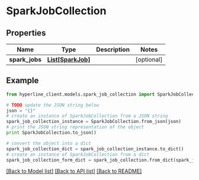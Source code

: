 # SparkJobCollection


## Properties
Name | Type | Description | Notes
------------ | ------------- | ------------- | -------------
**spark_jobs** | [**List[SparkJob]**](SparkJob.md) |  | [optional] 

## Example

```python
from hyperline_client.models.spark_job_collection import SparkJobCollection

# TODO update the JSON string below
json = "{}"
# create an instance of SparkJobCollection from a JSON string
spark_job_collection_instance = SparkJobCollection.from_json(json)
# print the JSON string representation of the object
print SparkJobCollection.to_json()

# convert the object into a dict
spark_job_collection_dict = spark_job_collection_instance.to_dict()
# create an instance of SparkJobCollection from a dict
spark_job_collection_form_dict = spark_job_collection.from_dict(spark_job_collection_dict)
```
[[Back to Model list]](../README.md#documentation-for-models) [[Back to API list]](../README.md#documentation-for-api-endpoints) [[Back to README]](../README.md)


